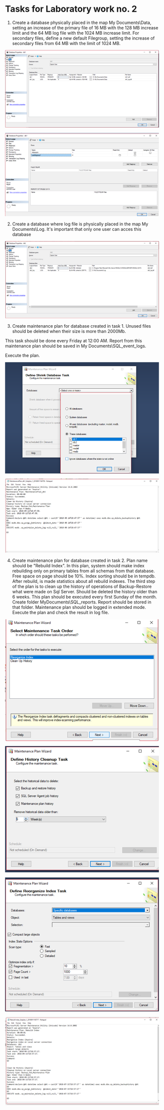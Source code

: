 # Tasks for Laboratory work no. 2



1. Create a database physically placed in the map My Documents\Data, setting an increase of the primary file 
of 16 MB with the 
128 MB increase limit and the 64 MB log file with the 1024 MB increase limit.
For secondary files, define a new default Filegroup, 
setting the increase of secondary files from 64 MB with the limit of 1024 MB.
     


![Screenshot1](https://github.com/verasv81/DataBase/blob/master/Laboratory1/images/db1_files.PNG)

![Screenshot2](https://github.com/verasv81/DataBase/blob/master/Laboratory1/images/db1_filegroup.PNG)



2. Create a database where log file is physically placed in the map My Documents\Log. 
It's important that only one user can acces 
this database



![Screenshot3](https://github.com/verasv81/DataBase/blob/master/Laboratory1/images/db2_files.PNG)



3. Create maintenance plan for database created in task 1. Unused files should be deleted when their size is more than 2000Mb. 

This task should be done every Friday at 12:00 AM. Report from this maintenance plan should be saved in My Documents\SQL_event_logs. 

Execute the plan. 



![Screenshot4](https://github.com/verasv81/DataBase/blob/master/Laboratory1/images/db1_plan.PNG)

![Screenshot5](https://github.com/verasv81/DataBase/blob/master/Laboratory1/images/db1_plan_report.PNG)



4. Create maintenance plan for database created in task 2. 
Plan name should be "Rebuild Index". In this plan, system should make 
index rebuilding only on primary tables from 
all schemas from that database. Free space on page should be 10%. Index sorting should
be in tempdb. After rebuild, 
is made statistics about all rebuild indexes. The third step of the plan is to clean up the history of 
operations of 
Backup-Restore what were made on Sql Server. Should be deleted the history older than 6 weeks. This plan should be executed 
every 
first Sunday of the month. Create folder MyDocuments\SQL_reports. Report should be stored in that folder. 
Maintenance plan should be 
logged in extended mode. Execute the plan and check the result in log file. 



![Screenshot6](https://github.com/verasv81/DataBase/blob/master/Laboratory1/images/db2_plan_jobs.PNG)

![Screenshot7](https://github.com/verasv81/DataBase/blob/master/Laboratory1/images/db2_plan_clean.PNG)

![Screenshot8](https://github.com/verasv81/DataBase/blob/master/Laboratory1/images/db2_plan_index.PNG)

![Screenshot9](https://github.com/verasv81/DataBase/blob/master/Laboratory1/images/db2_plan_report.PNG)

